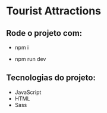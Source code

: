 # Tourist Attractions

## Rode o projeto com:

  - npm i 

  - npm run dev 

## Tecnologias do projeto: 

  - JavaScript
  - HTML
  - Sass

